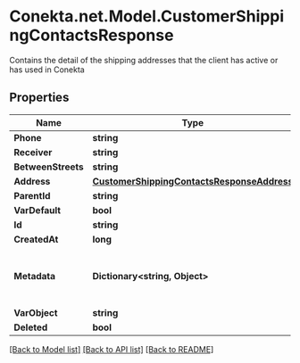 # Conekta.net.Model.CustomerShippingContactsResponse
Contains the detail of the shipping addresses that the client has active or has used in Conekta

## Properties

Name | Type | Description | Notes
------------ | ------------- | ------------- | -------------
**Phone** | **string** |  | [optional] 
**Receiver** | **string** |  | [optional] 
**BetweenStreets** | **string** |  | [optional] 
**Address** | [**CustomerShippingContactsResponseAddress**](CustomerShippingContactsResponseAddress.md) |  | [optional] 
**ParentId** | **string** |  | [optional] 
**VarDefault** | **bool** |  | [optional] 
**Id** | **string** |  | [optional] 
**CreatedAt** | **long** |  | [optional] 
**Metadata** | **Dictionary&lt;string, Object&gt;** | Metadata associated with the shipping contact | [optional] 
**VarObject** | **string** |  | [optional] 
**Deleted** | **bool** |  | [optional] 

[[Back to Model list]](../README.md#documentation-for-models) [[Back to API list]](../README.md#documentation-for-api-endpoints) [[Back to README]](../README.md)

